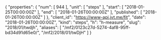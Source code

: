 {
  "properties": {
    "num": [
      944
    ],
    "unit": [
      "steps"
    ],
    "start": [
      "2018-01-25T00:00:00Z"
    ],
    "end": [
      "2018-01-26T00:00:00Z"
    ],
    "published": [
      "2018-01-26T00:00:00Z"
    ]
  },
  "client_id": "https://www-api.jvt.me/fit",
  "date": "2018-01-26T00:00:00Z",
  "kind": "steps",
  "h": "h-measure",
  "slug": "2018/01/twdjh",
  "aliases": [
    "/mf2/0123c27d-5274-4af8-95ff-bd34d91d65e0/",
    "/mf2/2018/01/twDjH"
  ]
}
